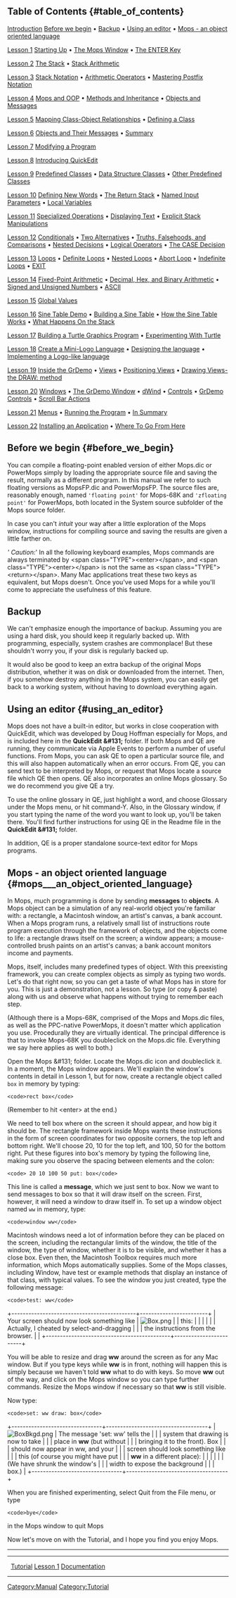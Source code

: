 Table of Contents {#table_of_contents}
-----------------

[Introduction](Tutorial) [Before we
begin](#Before_we_begin) &bull; [Backup](#Backup)
&bull; [Using an editor](#Using_an_editor) &bull; [Mops - an
object oriented
language](#Mops_-_an_object_oriented_language)

[Lesson 1](Lesson_1) [Starting Up](Lesson_1)
&bull; [The Mops Window](Lesson_1#The_Mops_Window) &bull;
[The ENTER Key](Lesson_1#The_ENTER_Key)

[Lesson 2](Lesson_2) [The Stack](Lesson_2) &bull;
[Stack Arithmetic](Lesson_2#Stack_Arithmetic)

[Lesson 3](Lesson_3) [Stack Notation](Lesson_3)
&bull; [Arithmetic Operators](Lesson_3#Arithmetic_Operators)
&bull; [Mastering Postfix
Notation](Lesson_3#Mastering_Postfix_Notation)

[Lesson 4](Lesson_4) [Mops and OOP](Lesson_4)
&bull; [Methods and
Inheritance](Lesson_4#Methods_and_Inheritance) &bull;
[Objects and Messages](Lesson_4#Objects_and_Messages)

[Lesson 5](Lesson_5) [Mapping Class-Object
Relationships](Lesson_5) &bull; [Defining a
Class](Lesson_5#Defining_a_Class)

[Lesson 6](Lesson_6) [Objects and Their
Messages](Lesson_6) &bull;
[Summary](Lesson_6#Summary)

[Lesson 7](Lesson_7) [Modifying a
Program](Lesson_7)

[Lesson 8](Lesson_8) [Introducing
QuickEdit](Lesson_8)

[Lesson 9](Lesson_9) [Predefined
Classes](Lesson_9) &bull; [Data Structure
Classes](Lesson_9#Data_Structure_Classes) &bull; [Other
Predefined Classes](Lesson_9#Other_Predefined_Classes)

[Lesson 10](Lesson_10) [Defining New
Words](Lesson_10) &bull; [The Return
Stack](Lesson_10#The_Return_Stack) &bull; [Named Input
Parameters](Lesson_10#Named_Input_Parameters) &bull; [Local
Variables](Lesson_10#Local_Variables)

[Lesson 11](Lesson_11) [Specialized
Operations](Lesson_11) &bull; [Displaying
Text](Lesson_11#Displaying_Text) &bull; [Explicit Stack
Manipulations](Lesson_11#Explicit_Stack_Manipulations)

[Lesson 12](Lesson_12) [Conditionals](Lesson_12)
&bull; [Two Alternatives](Lesson_12#Two_Alternatives) &bull;
[Truths, Falsehoods, and
Comparisons](Lesson_12#Truths,_Falsehoods,_and_Comparisons)
&bull; [Nested Decisions](Lesson_12#Nested_Decisions) &bull;
[Logical Operators](Lesson_12#Logical_Operators) &bull; [The
CASE Decision](Lesson_12#The_CASE_Decision)

[Lesson 13](Lesson_13) [Loops](Lesson_13) &bull;
[Definite Loops](Lesson_13#Definite_Loops) &bull; [Nested
Loops](Lesson_13#Nested_Loops) &bull; [Abort
Loop](Lesson_13#Abort_Loop) &bull; [Indefinite
Loops](Lesson_13#Indefinite_Loops) &bull;
[EXIT](Lesson_13#EXIT)

[Lesson 14](Lesson_14) [Fixed-Point
Arithmetic](Lesson_14) &bull; [Decimal, Hex, and Binary
Arithmetic](Lesson_14#Decimal,_Hex,_and_Binary_Arithmetic)
&bull; [Signed and Unsigned
Numbers](Lesson_14#Signed_and_Unsigned_Numbers) &bull;
[ASCII](Lesson_14#ASCII)

[Lesson 15](Lesson_15) [Global Values](Lesson_15)

[Lesson 16](Lesson_16) [Sine Table
Demo](Lesson_16) &bull; [Building a Sine
Table](Lesson_16#Building_a_Sine_Table) &bull; [How the Sine
Table Works](Lesson_16#How_the_Sine_Table_Works) &bull; [What
Happens On the Stack](Lesson_16#What_Happens_On_the_Stack)

[Lesson 17](Lesson_17) [Building a Turtle Graphics
Program](Lesson_17) &bull; [Experimenting With
Turtle](Lesson_17#Experimenting_With_Turtle)

[Lesson 18](Lesson_18) [Create a Mini-Logo
Language](Lesson_18) &bull; [Designing the
language](Lesson_18#Designing_the_language) &bull;
[Implementing a Logo-like
language](Lesson_18#Implementing_a_Logo-like_language)

[Lesson 19](Lesson_19) [Inside the
GrDemo](Lesson_19) &bull; [Views](Lesson_19#Views)
&bull; [Positioning Views](Lesson_19#Positioning_Views)
&bull; [Drawing Views-the DRAW:
method](Lesson_19#Drawing_Views-the_DRAW:_method)

[Lesson 20](Lesson_20) [Windows](Lesson_20) &bull;
[The GrDemo Window](Lesson_20#The_GrDemo_Window) &bull;
[dWind](Lesson_20#dWind) &bull;
[Controls](Lesson_20#Controls) &bull; [GrDemo
Controls](Lesson_20#GrDemo_Controls) &bull; [Scroll Bar
Actions](Lesson_20#Scroll_Bar_Actions)

[Lesson 21](Lesson_21) [Menus](Lesson_21) &bull;
[Running the Program](Lesson_21#Running_the_Program) &bull;
[In Summary](Lesson_21#In_Summary)

[Lesson 22](Lesson_22) [Installing an
Application](Lesson_22) &bull; [Where To Go From
Here](Lesson_22#Where_To_Go_From_Here)

Before we begin {#before_we_begin}
---------------

You can compile a floating-point enabled version of either Mops.dic or
PowerMops simply by loading the appropriate source file and saving the
result, normally as a different program. In this manual we refer to such
floating versions as MopsFP.dic and PowerMopsFP. The source files are,
reasonably enough, named `'floating point'`
for Mops-68K and `'zfloating point'` for
PowerMops, both located in the System source subfolder of the Mops
source folder.

In case you can't *intuit* your way after a little exploration of the
Mops window, instructions for compiling source and saving the results
are given a little farther on.

*' Caution:*' In all the following keyboard examples, Mops commands
are always terminated by \<span class=\"TYPE\"\>&lt;enter&gt;\</span\>,
and \<span class=\"TYPE\"\>&lt;enter&gt;\</span\> is not the same as
\<span class=\"TYPE\"\>&lt;return&gt;\</span\>. Many Mac applications
treat these two keys as equivalent, but Mops doesn't. Once you've used
Mops for a while you'll come to appreciate the usefulness of this
feature.

Backup
------

We can't emphasize enough the importance of backup. Assuming you are
using a hard disk, you should keep it regularly backed up. With
programming, especially, system crashes are commonplace! But these
shouldn't worry you, if your disk is regularly backed up.

It would also be good to keep an extra backup of the original Mops
distribution, whether it was on disk or downloaded from the internet.
Then, if you somehow destroy anything in the Mops system, you can easily
get back to a working system, without having to download everything
again.

Using an editor {#using_an_editor}
---------------

Mops does not have a built-in editor, but works in close cooperation
with QuickEdit, which was developed by Doug Hoffman especially for Mops,
and is included here in the **QuickEdit &\#131;** folder. If both Mops
and QE are running, they communicate via Apple Events to perform a
number of useful functions. From Mops, you can ask QE to open a
particular source file, and this will also happen automatically when an
error occurs. From QE, you can send text to be interpreted by Mops, or
request that Mops locate a source file which QE then opens. QE also
incorporates an online Mops glossary. So we do recommend you give QE a
try.

To use the online glossary in QE, just highlight a word, and choose
Glossary under the Mops menu, or hit command-Y. Also, in the Glossary
window, if you start typing the name of the word you want to look up,
you'll be taken there. You'll find further instructions for using QE
in the Readme file in the **QuickEdit &\#131;** folder.

In addition, QE is a proper standalone source-text editor for Mops
programs.

Mops - an object oriented language {#mops___an_object_oriented_language}
----------------------------------

In Mops, much programming is done by sending **messages** to
**objects**. A Mops object can be a simulation of any real-world object
you're familiar with: a rectangle, a Macintosh window, an artist's
canvas, a bank account. When a Mops program runs, a relatively small
list of instructions route program execution through the framework of
objects, and the objects come to life: a rectangle draws itself on the
screen; a window appears; a mouse-controlled brush paints on an
artist's canvas; a bank account monitors income and payments.

Mops, itself, includes many predefined types of object. With this
preexisting framework, you can create complex objects as simply as
typing two words. Let's do that right now, so you can get a taste of
what Mops has in store for you. This is just a demonstration, not a
lesson. So type (or copy &amp; paste) along with us and observe what
happens without trying to remember each step.

(Although there is a Mops-68K, comprised of the Mops and Mops.dic files,
as well as the PPC-native PowerMops, it doesn't matter which
application you use. Procedurally they are virtually identical. The
principal difference is that to invoke Mops-68K you doubleclick on the
Mops.dic file. Everything we say here applies as well to both.)

Open the Mops &\#131; folder. Locate the Mops.dic icon and doubleclick
it. In a moment, the Mops window appears. We'll explain the window's
contents in detail in Lesson 1, but for now, create a rectangle object
called `box` in memory by typing:

`<code>rect box</code>`

(Remember to hit &lt;enter&gt; at the end.)

We need to tell box where on the screen it should appear, and how big it
should be. The rectangle framework inside Mops wants these instructions
in the form of screen coordinates for two opposite corners, the top left
and bottom right. We'll choose 20, 10 for the top left, and 100, 50 for
the bottom right. Put these figures into box's memory by typing the
following line, making sure you observe the spacing between elements and
the colon:

`<code> 20 10 100 50 put: box</code>`

This line is called a **message**, which we just sent to box. Now we
want to send messages to box so that it will draw itself on the screen.
First, however, it will need a window to draw itself in. To set up a
window object named `ww` in memory, type:

`<code>window ww</code>`

Macintosh windows need a lot of information before they can be placed on
the screen, including the rectangular limits of the window, the title of
the window, the type of window, whether it is to be visible, and whether
it has a close box. Even then, the Macintosh Toolbox requires much more
information, which Mops automatically supplies. Some of the Mops
classes, including Window, have test or example methods that display an
instance of that class, with typical values. To see the window you just
created, type the following message:

`<code>test: ww</code>`

+--------------------------------------------+------------------------+
| Your screen should now look something like | ![](Box.png "Box.png") |
| this:                                      |                        |
|                                            |                        |
| Actually, I cheated by select-and-dragging |                        |
| the instructions from the browser.         |                        |
+--------------------------------------------+------------------------+

You will be able to resize and drag **ww** around the screen as for any
Mac window. But if you type keys while **ww** is in front, nothing will
happen this is simply because we haven't told **ww** what to do with
keys. So move **ww** out of the way, and click on the Mops window so you
can type further commands. Resize the Mops window if necessary so that
**ww** is still visible.

Now type:

`<code>set: ww draw: box</code>`

+--------------------------------+------------------------------------+
| ![](BoxBkgd.png "BoxBkgd.png") | The message 'set: ww' tells the  |
|                                | system that drawing is now to take |
|                                | place in **ww** (but without       |
|                                | bringing it to the front). Box     |
|                                | should now appear in ww, and your  |
|                                | screen should look something like  |
|                                | this (of course you might have put |
|                                | **ww** in a different place):      |
|                                |                                    |
|                                | (We have shrunk the window's      |
|                                | width to expose the background     |
|                                | box.)                              |
+--------------------------------+------------------------------------+

When you are finished experimenting, select Quit from the File menu, or
type

`<code>bye</code>`

in the Mops window to quit Mops

Now let's move on with the Tutorial, and I hope you find you enjoy
Mops.

------------------------------------------------------------------------

  ------------------------------------------- --------------------------------- ---------------------------------
  &nbsp;                                      [Tutorial](Tutorial)   [Lesson 1](Lesson_1)
  [Documentation](Documentation)                                     
  ------------------------------------------- --------------------------------- ---------------------------------

[Category:Manual](Category:Manual)
[Category:Tutorial](Category:Tutorial)
